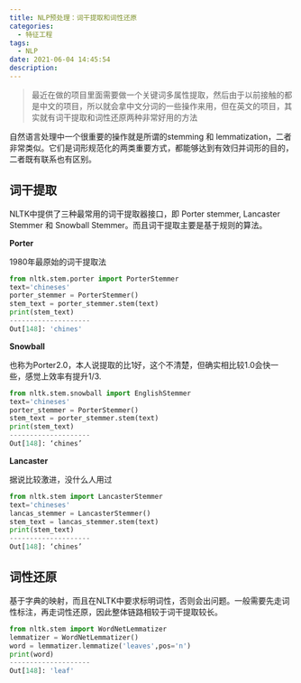 ```yaml
---
title: NLP预处理：词干提取和词性还原
categories:
  - 特征工程
tags:
  - NLP
date: 2021-06-04 14:45:54
description:
---
```


> 最近在做的项目里面需要做一个关键词多属性提取，然后由于以前接触的都是中文的项目，所以就会拿中文分词的一些操作来用，但在英文的项目，其实就有词干提取和词性还原两种非常好用的方法

自然语言处理中一个很重要的操作就是所谓的stemming 和 lemmatization，二者非常类似。它们是词形规范化的两类重要方式，都能够达到有效归并词形的目的，二者既有联系也有区别。

## 词干提取

NLTK中提供了三种最常用的词干提取器接口，即 Porter stemmer, Lancaster Stemmer 和 Snowball Stemmer。而且词干提取主要是基于规则的算法。

**Porter**

1980年最原始的词干提取法

```python
from nltk.stem.porter import PorterStemmer
text='chineses'
porter_stemmer = PorterStemmer()
stem_text = porter_stemmer.stem(text)
print(stem_text)
--------------------
Out[148]: 'chines'
```

**Snowball**

也称为Porter2.0，本人说提取的比1好，这个不清楚，但确实相比较1.0会快一些，感觉上效率有提升1/3.

```python
from nltk.stem.snowball import EnglishStemmer
text='chineses'
porter_stemmer = PorterStemmer()
stem_text = porter_stemmer.stem(text)
print(stem_text)
--------------------
Out[148]: ‘chines’
```

**Lancaster**

据说比较激进，没什么人用过

```python
from nltk.stem import LancasterStemmer
text='chineses'
lancas_stemmer = LancasterStemmer()
stem_text = lancas_stemmer.stem(text)
print(stem_text)
--------------------
Out[148]: ‘chines’
```

## 词性还原

基于字典的映射，而且在NLTK中要求标明词性，否则会出问题。一般需要先走词性标注，再走词性还原，因此整体链路相较于词干提取较长。

```python
from nltk.stem import WordNetLemmatizer  
lemmatizer = WordNetLemmatizer()  
word = lemmatizer.lemmatize('leaves',pos='n') 
print(word)
--------------------
Out[148]: 'leaf'
```

